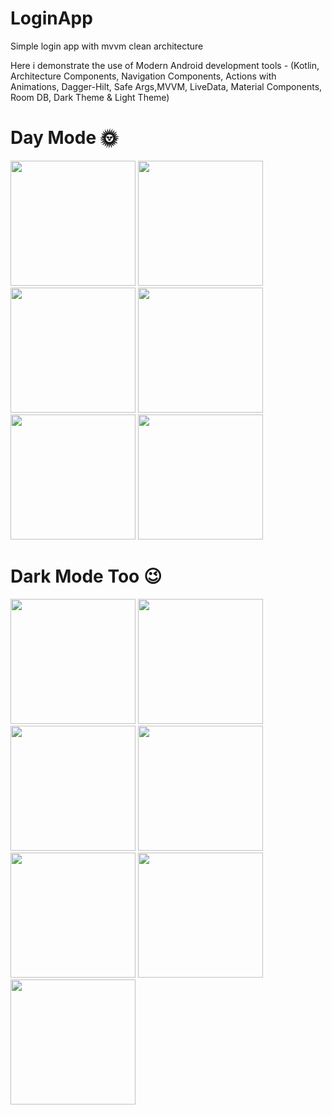 # LoginApp
Simple login app with mvvm clean architecture

Here i demonstrate the use of Modern Android development tools - 
(Kotlin, Architecture Components, 
Navigation Components, 
Actions with Animations, 
Dagger-Hilt, Safe Args,MVVM, LiveData, 
Material Components, Room DB, Dark Theme & Light Theme)

# Day Mode 🌞

<img src="https://user-images.githubusercontent.com/25154589/121390017-98ab1f80-c96a-11eb-8f3c-d04bede50e38.png" width="200">

<img src="https://user-images.githubusercontent.com/25154589/121390059-a1035a80-c96a-11eb-85dd-ff0e03bd8c22.png" width="200">

<img src="https://user-images.githubusercontent.com/25154589/121390088-a95b9580-c96a-11eb-9b09-e2fa3a53d299.png" width="200">

<img src="https://user-images.githubusercontent.com/25154589/121390122-afea0d00-c96a-11eb-9631-df9da61a2d84.png" width="200">

<img src="https://user-images.githubusercontent.com/25154589/121390162-bc6e6580-c96a-11eb-9dcd-41780be32482.png" width="200">

<img src="https://user-images.githubusercontent.com/25154589/121390192-c2fcdd00-c96a-11eb-8d5f-14c55c9a2d93.png" width="200">



# Dark Mode Too 😉

<img src="https://user-images.githubusercontent.com/25154589/121390758-4fa79b00-c96b-11eb-8073-3a9da7e87715.png" width="200">

<img src="https://user-images.githubusercontent.com/25154589/121390782-57673f80-c96b-11eb-899b-8588406b1da1.png" width="200">

<img src="https://user-images.githubusercontent.com/25154589/121390818-60581100-c96b-11eb-946c-6c6e328bdc8a.png" width="200">

<img src="https://user-images.githubusercontent.com/25154589/121390873-6c43d300-c96b-11eb-9bce-4ffcdeb4ca5c.png" width="200">

<img src="(https://user-images.githubusercontent.com/25154589/121390897-72d24a80-c96b-11eb-9cfe-ece8f2d1cc51.png" width="200">

<img src="(https://user-images.githubusercontent.com/25154589/121390897-72d24a80-c96b-11eb-9cfe-ece8f2d1cc51.png" width="200">

<img src="(https://user-images.githubusercontent.com/25154589/121390924-7796fe80-c96b-11eb-9746-e847aa573def.png" width="200">















